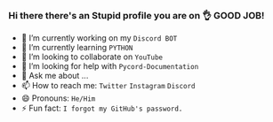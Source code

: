 ### Hi there there's an Stupid profile you are on 👌 GOOD JOB!



- 🔭 I’m currently working on my `Discord BOT`
- 🌱 I’m currently learning `PYTHON`
- 👯 I’m looking to collaborate on `YouTube`
- 🤔 I’m looking for help with `Pycord-Documentation`
- 💬 Ask me about ...
- 📫 How to reach me: `Twitter` `Instagram` `Discord`
- 😄 Pronouns: `He/Him`
- ⚡ Fun fact: `I forgot my GitHub's password.`

